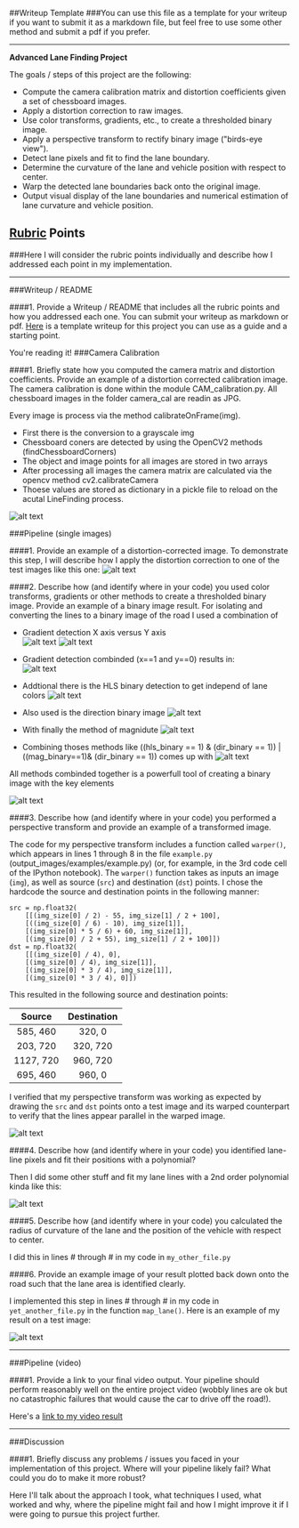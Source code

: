 ##Writeup Template
###You can use this file as a template for your writeup if you want to submit it as a markdown file, but feel free to use some other method and submit a pdf if you prefer.

---

**Advanced Lane Finding Project**

The goals / steps of this project are the following:

* Compute the camera calibration matrix and distortion coefficients given a set of chessboard images.
* Apply a distortion correction to raw images.
* Use color transforms, gradients, etc., to create a thresholded binary image.
* Apply a perspective transform to rectify binary image ("birds-eye view").
* Detect lane pixels and fit to find the lane boundary.
* Determine the curvature of the lane and vehicle position with respect to center.
* Warp the detected lane boundaries back onto the original image.
* Output visual display of the lane boundaries and numerical estimation of lane curvature and vehicle position.

[//]: # (Image References)

[image1]: ./output_images/undistort_output.png "Undistorted"
[image2]: ./output_images/test1.jpg "Road Transformed"
[image3]: ./output_images/00_Orginal.jpg "Orginal Image"
[image4]: ./output_images/01_Orginal_Undist.jpg "Undistorted"
[image5]: ./output_images/02_Conversion2Binary.jpg "Converted to binary image"
[image6]: ./output_images/03_TransformationBinary.jpg "Transformed image"
[image7]: ./output_images/04_TransformationOrginal.jpg "Transformed orginal image"
[image8]: ./output_images/06_FindingLanesOverlay.jpg "Transformed orginal image with lane detection"
[image9]: ./output_images/07_FinalLanesOverlay.jpg "Final output with lane detection"
[image10]: ./output_images/Combimded2_HLS_Dir_vs_mag_Dir.jpg "Combind HLS & Direction vs. Magnidute & Direction"
[image11]: ./output_images/Combimded3_final.jpg "Binary detection"
[image12]: ./output_images/Combimded_X1_Y0.jpg "Binary detection gradients x==1 & gradients y ==0 "
[image13]: ./output_images/hls_binary.jpg "HLS binary detection"
[image14]: ./output_images/ThresholdedDirection.jpg "Direction binary detection"
[image15]: ./output_images/ThresholdedGradientx.jpg "Gradient x binary detection"
[image16]: ./output_images/ThresholdedGradienty.jpg "Gradient y binary detection"
[image17]: ./output_images/ThresholdedMagnidute.jpg "Thresholded Magnidute binary detection"
[image18]: ./output_images/hls_binary.jpg "HLS binary detection"
[image19]: ./output_images/hls_binary.jpg "HLS binary detection"


[video1]: ./output_images/output.avi "Video"

## [Rubric](https://review.udacity.com/#!/rubrics/571/view) Points
###Here I will consider the rubric points individually and describe how I addressed each point in my implementation.  

---
###Writeup / README

####1. Provide a Writeup / README that includes all the rubric points and how you addressed each one.  You can submit your writeup as markdown or pdf.  [Here](https://github.com/udacity/CarND-Advanced-Lane-Lines/blob/master/writeup_template.md) is a template writeup for this project you can use as a guide and a starting point.  

You're reading it!
###Camera Calibration

####1. Briefly state how you computed the camera matrix and distortion coefficients. Provide an example of a distortion corrected calibration image.
The camera calibration is done within the module CAM_calibration.py.
All chessboard images in the folder camera_cal are readin as JPG.

Every image is process via the method calibrateOnFrame(img).
- First there is the conversion to a grayscale img
- Chessboard coners are detected by using the OpenCV2 methods (findChessboardCorners)
- The object and image points for all images are stored in two arrays
- After processing all images the camera matrix are calculated via the opencv method cv2.calibrateCamera
- Thoese values are stored as dictionary in a pickle file to reload on the acutal LineFinding process.

![alt text][image1]

###Pipeline (single images)

####1. Provide an example of a distortion-corrected image.
To demonstrate this step, I will describe how I apply the distortion correction to one of the test images like this one:
![alt text][image2]

####2. Describe how (and identify where in your code) you used color transforms, gradients or other methods to create a thresholded binary image.  Provide an example of a binary image result.
For isolating and converting the lines to a binary image of the road I used a combination of

- Gradient detection X axis versus Y axis  
![alt text][image15]
![alt text][image16]
- Gradient detection combinded (x==1 and y==0) results in:  
![alt text][image12]

- Addtional there is the HLS binary detection to get independ of lane colors
![alt text][image13]
- Also used is the direction binary image
![alt text][image14]
- With finally the method of magnidute
![alt text][image17]

- Combining thoses methods like ((hls_binary == 1) & (dir_binary == 1)) | ((mag_binary==1)& (dir_binary == 1)) comes up with
![alt text][image10]

All methods combinded together is a powerfull tool of creating a binary image with the key elements

![alt text][image11]

####3. Describe how (and identify where in your code) you performed a perspective transform and provide an example of a transformed image.

The code for my perspective transform includes a function called `warper()`, which appears in lines 1 through 8 in the file `example.py` (output_images/examples/example.py) (or, for example, in the 3rd code cell of the IPython notebook).  The `warper()` function takes as inputs an image (`img`), as well as source (`src`) and destination (`dst`) points.  I chose the hardcode the source and destination points in the following manner:

```
src = np.float32(
    [[(img_size[0] / 2) - 55, img_size[1] / 2 + 100],
    [((img_size[0] / 6) - 10), img_size[1]],
    [(img_size[0] * 5 / 6) + 60, img_size[1]],
    [(img_size[0] / 2 + 55), img_size[1] / 2 + 100]])
dst = np.float32(
    [[(img_size[0] / 4), 0],
    [(img_size[0] / 4), img_size[1]],
    [(img_size[0] * 3 / 4), img_size[1]],
    [(img_size[0] * 3 / 4), 0]])

```
This resulted in the following source and destination points:

| Source        | Destination   | 
|:-------------:|:-------------:| 
| 585, 460      | 320, 0        | 
| 203, 720      | 320, 720      |
| 1127, 720     | 960, 720      |
| 695, 460      | 960, 0        |

I verified that my perspective transform was working as expected by drawing the `src` and `dst` points onto a test image and its warped counterpart to verify that the lines appear parallel in the warped image.

![alt text][image4]

####4. Describe how (and identify where in your code) you identified lane-line pixels and fit their positions with a polynomial?

Then I did some other stuff and fit my lane lines with a 2nd order polynomial kinda like this:

![alt text][image5]

####5. Describe how (and identify where in your code) you calculated the radius of curvature of the lane and the position of the vehicle with respect to center.

I did this in lines # through # in my code in `my_other_file.py`

####6. Provide an example image of your result plotted back down onto the road such that the lane area is identified clearly.

I implemented this step in lines # through # in my code in `yet_another_file.py` in the function `map_lane()`.  Here is an example of my result on a test image:

![alt text][image6]

---

###Pipeline (video)

####1. Provide a link to your final video output.  Your pipeline should perform reasonably well on the entire project video (wobbly lines are ok but no catastrophic failures that would cause the car to drive off the road!).

Here's a [link to my video result](./project_video.mp4)

---

###Discussion

####1. Briefly discuss any problems / issues you faced in your implementation of this project.  Where will your pipeline likely fail?  What could you do to make it more robust?

Here I'll talk about the approach I took, what techniques I used, what worked and why, where the pipeline might fail and how I might improve it if I were going to pursue this project further.  


